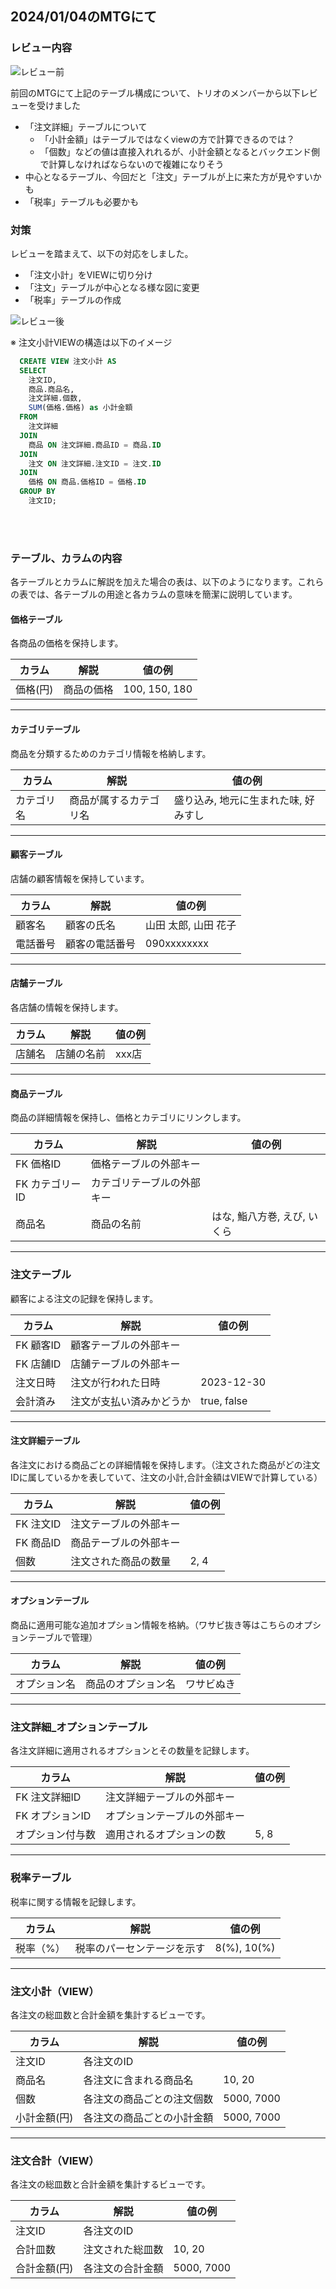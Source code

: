 
## 2024/01/04のMTGにて
### レビュー内容

![レビュー前](image-2.png)

前回のMTGにて上記のテーブル構成について、トリオのメンバーから以下レビューを受けました
  - 「注文詳細」テーブルについて
      - 「小計金額」はテーブルではなくviewの方で計算できるのでは？
      - 「個数」などの値は直接入れれるが、小計金額となるとバックエンド側で計算しなければならないので複雑になりそう
  - 中心となるテーブル、今回だと「注文」テーブルが上に来た方が見やすいかも
  - 「税率」テーブルも必要かも

### 対策
レビューを踏まえて、以下の対応をしました。
- 「注文小計」をVIEWに切り分け
- 「注文」テーブルが中心となる様な図に変更
- 「税率」テーブルの作成

![レビュー後](db_modeling1_fixed.png)

  ※ 注文小計VIEWの構造は以下のイメージ
  ```SQL
    CREATE VIEW 注文小計 AS
    SELECT 
      注文ID,
      商品.商品名,
      注文詳細.個数,
      SUM(価格.価格) as 小計金額
    FROM 
      注文詳細
    JOIN 
      商品 ON 注文詳細.商品ID = 商品.ID
    JOIN 
      注文 ON 注文詳細.注文ID = 注文.ID
    JOIN
      価格 ON 商品.価格ID = 価格.ID
    GROUP BY 
      注文ID;
  ```


<br>
<br>

### テーブル、カラムの内容
各テーブルとカラムに解説を加えた場合の表は、以下のようになります。これらの表では、各テーブルの用途と各カラムの意味を簡潔に説明しています。

#### 価格テーブル
各商品の価格を保持します。

| カラム   | 解説         | 値の例         |
|----------|-------------|---------------|
| 価格(円) | 商品の価格   | 100, 150, 180 |


---

#### カテゴリテーブル
商品を分類するためのカテゴリ情報を格納します。

| カラム     | 解説           | 値の例                       |
|------------|---------------|-----------------------------|
| カテゴリ名 | 商品が属するカテゴリ名 | 盛り込み, 地元に生まれた味, 好みすし |


---

#### 顧客テーブル
店舗の顧客情報を保持しています。

| カラム   | 解説             | 値の例           |
|----------|-----------------|-----------------|
| 顧客名   | 顧客の氏名       | 山田 太郎, 山田 花子 |
| 電話番号 | 顧客の電話番号   | 090xxxxxxxx     |


---

#### 店舗テーブル
各店舗の情報を保持します。

| カラム | 解説     | 値の例 |
|--------|---------|--------|
| 店舗名 | 店舗の名前 | xxx店  |

---

#### 商品テーブル
商品の詳細情報を保持し、価格とカテゴリにリンクします。

| カラム           | 解説                 | 値の例                       |
|------------------|---------------------|-----------------------------|
| FK 価格ID       | 価格テーブルの外部キー |                             |
| FK カテゴリーID | カテゴリテーブルの外部キー |                             |
| 商品名           | 商品の名前           | はな, 鮨八方巻, えび, いくら |

---

### 注文テーブル
顧客による注文の記録を保持します。

| カラム     | 解説                   | 値の例        |
|------------|-----------------------|--------------|
| FK 顧客ID  | 顧客テーブルの外部キー |              |
| FK 店舗ID  | 店舗テーブルの外部キー |              |
| 注文日時   | 注文が行われた日時     | 2023-12-30   |
| 会計済み   | 注文が支払い済みかどうか | true, false  |

---

#### 注文詳細テーブル
各注文における商品ごとの詳細情報を保持します。（注文された商品がどの注文IDに属しているかを表していて、注文の小計,合計金額はVIEWで計算している）

| カラム       | 解説                     | 値の例          |
|--------------|-------------------------|----------------|
| FK 注文ID    | 注文テーブルの外部キー   |                |
| FK 商品ID    | 商品テーブルの外部キー   |                |
| 個数         | 注文された商品の数量     | 2, 4           |

---

#### オプションテーブル
商品に適用可能な追加オプション情報を格納。（ワサビ抜き等はこちらのオプションテーブルで管理）

| カラム     | 解説         | 値の例    |
|------------|-------------|----------|
| オプション名 | 商品のオプション名 | ワサビぬき |

---

### 注文詳細_オプションテーブル
各注文詳細に適用されるオプションとその数量を記録します。

| カラム                   | 解説                         | 値の例 |
|--------------------------|-----------------------------|-------|
| FK 注文詳細ID            | 注文詳細テーブルの外部キー   |       |
| FK オプションID          | オプションテーブルの外部キー |       |
| オプション付与数         | 適用されるオプションの数     | 5, 8  |

---

### 税率テーブル
税率に関する情報を記録します。

| カラム                   | 解説                         | 値の例 |
|--------------------------|-----------------------------|-------|
| 税率（%）          | 税率のパーセンテージを示す |  8(%), 10(%)     |

---

### 注文小計（VIEW）
各注文の総皿数と合計金額を集計するビューです。

| カラム     | 解説                 | 値の例        |
|------------|---------------------|--------------|
| 注文ID     | 各注文のID           |              |
| 商品名   | 各注文に含まれる商品名  | 10, 20       |
| 個数 | 各注文の商品ごとの注文個数     | 5000, 7000   |
| 小計金額(円) | 各注文の商品ごとの小計金額     | 5000, 7000   |

---

### 注文合計（VIEW）
各注文の総皿数と合計金額を集計するビューです。

| カラム     | 解説                 | 値の例        |
|------------|---------------------|--------------|
| 注文ID     | 各注文のID           |              |
| 合計皿数   | 注文された総皿数     | 10, 20       |
| 合計金額(円) | 各注文の合計金額     | 5000, 7000   |
